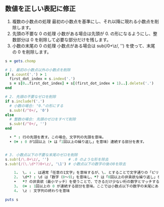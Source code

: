 ## 数値を正しい表記に修正

1.	複数の小数点の処理
最初の小数点を基準にし、それ以降に現れる小数点を削除します。
2.	先頭の不要な 0 の処理
小数がある場合は先頭が 0. の形になるようにし、整数部分は 0 を削除して必要な部分だけを残します。
3.	小数の末尾の 0 の処理
小数点がある場合は sub(/0+\z/, '') を使って、末尾の 0 を削除します。


```ruby
s = gets.chomp

# 1. 最初の小数点以外の小数点を削除
if s.count('.') > 1
  first_dot_index = s.index('.')
  s = s[0..first_dot_index] + s[(first_dot_index + 1)..].delete('.')
end

# 2. 先頭の不要なゼロを削除
if s.include?('.')
  # 小数の場合: "0."の形にする
  s.sub!(/^0+/, '0')
else
  # 整数の場合: 先頭のゼロをすべて削除
  s.sub!(/^0+/, '')
end

  •	^ : 行の先頭を表す。この場合、文字列の先頭を意味。
  •	0+ : 0 が1回以上（+ は「1回以上の繰り返し」を意味）連続する部分を表す。


# 3. 小数点以下の不要な末尾のゼロを削除
s.sub!(/\.0+\z/, '')         # .0 のような形を除去
s.sub!(/(\.\d*?)0+\z/, '\1') # 小数点以下の数字の後の0を除去

	1.	\. : . は通常「任意の1文字」を意味するが、\. とすることで文字通りの「ピリオド（小数点）」として扱う。
	2.	\d*? : \d は「数字（0～9）」を意味し、*? は「0回以上の非貪欲な繰り返し」を意味。
	•	*? の非貪欲（最小マッチ）を使うことで、できるだけ少ない桁の数字とマッチする。
	3.	0+ : 1回以上の 0 が連続する部分を意味。ここでは小数点以下の数字の末尾にある不要な 0 を表す。
	4.	\z : 文字列の終わりを意味

puts s
```
